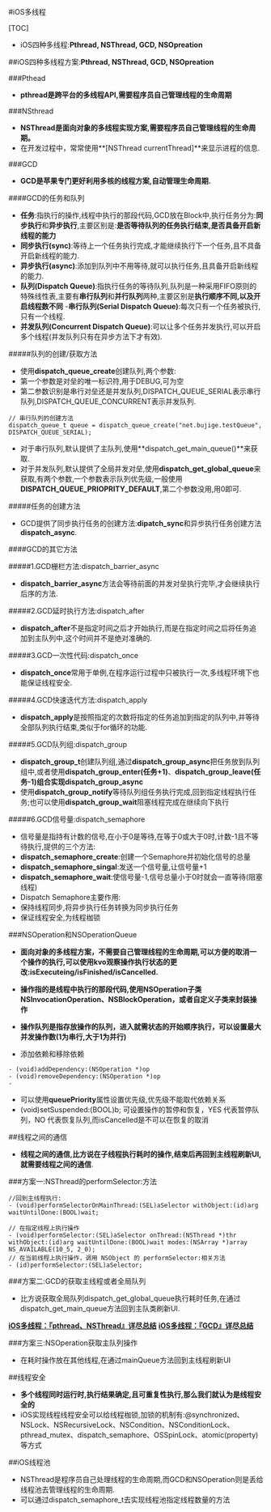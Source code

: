 #iOS多线程

[TOC]

- iOS四种多线程:**Pthread, NSThread, GCD, NSOpreation**

##iOS四种多线程方案:**Pthread, NSThread, GCD, NSOpreation**

###Pthead

- **pthread是跨平台的多线程API,需要程序员自己管理线程的生命周期**

###NSthread

- **NSThread是面向对象的多线程实现方案,需要程序员自己管理线程的生命周期。**
- 在开发过程中，常常使用**[NSThread currentThread]**来显示进程的信息.

###GCD

- **GCD是苹果专门更好利用多核的线程方案,自动管理生命周期.**

####GCD的任务和队列

- **任务**:指执行的操作,线程中执行的那段代码,GCD放在Block中,执行任务分为:**同步执行**和**异步执行**,主要区别是:**是否等待队列的任务执行结束,是否具备开启新线程的能力**
 - **同步执行(sync)**:等待上一个任务执行完成,才能继续执行下一个任务,且不具备开启新线程的能力.
 - **异步执行(async)**:添加到队列中不用等待,就可以执行任务,且具备开启新线程的能力.
- **队列(Dispatch Queue)**:指执行任务的等待队列,队列是一种采用FIFO原则的特殊线性表,主要有**串行队列**和**并行队列**两种,主要区别是**执行顺序不同,以及开启线程数不同**
 -**串行队列(Serial Dispatch Queue)**:每次只有一个任务被执行,只有一个线程.
 - **并发队列(Concurrent Dispatch Queue)**:可以让多个任务并发执行,可以开启多个线程(并发队列只有在异步方法下才有效).

#####队列的创建/获取方法

- 使用**dispatch_queue_create**创建队列,两个参数:
 - 第一个参数是对垒的唯一标识符,用于DEBUG,可为空
 - 第二参数识别是串行对垒还是并发队列,DISPATCH_QUEUE_SERIAL表示串行队列,DISPATCH_QUEUE_CONCURRENT表示并发队列.
```OC
// 串行队列的创建方法
dispatch_queue_t queue = dispatch_queue_create("net.bujige.testQueue", DISPATCH_QUEUE_SERIAL);
```
- 对于串行队列,默认提供了主队列,使用**dispatch_get_main_queue()**来获取.
- 对于并发队列,默认提供了全局并发对垒,使用**dispatch_get_global_queue**来获取,有两个参数,一个参数表示队列优先级,一般使用**DISPATCH_QUEUE_PRIOPRITY_DEFAULT**,第二个参数没用,用0即可.

#####任务的创建方法

- GCD提供了同步执行任务的创建方法:**dipatch_sync**和异步执行任务创建方法**dispatch_async**.


####GCD的其它方法

#####1.GCD栅栏方法:dispatch_barrier_async

- **dispatch_barrier_async**方法会等待前面的并发对垒执行完毕,才会继续执行后序的方法.

#####2.GCD延时执行方法:dispatch_after

- **dispatch_after**不是指定时间之后才开始执行,而是在指定时间之后将任务追加到主队列中,这个时间并不是绝对准确的.

#####3.GCD一次性代码:dispatch_once

- **dispatch_once**常用于单例,在程序运行过程中只被执行一次,多线程环境下也能保证线程安全.

#####4.GCD快速迭代方法:dispatch_apply

- **dispatch_apply**是按照指定的次数将指定的任务追加到指定的队列中,并等待全部队列执行结束,类似于for循环的功能.

#####5.GCD队列组:dispatch_group

- **dispatch_group_t**创建队列组,通过**dispatch_group_async**把任务放到队列组中,或者使用**dispatch_group_enter(任务+1)**、**dispatch_group_leave(任务-1)**组合实现**dispatch_group_async**
- 使用**dispatch_group_notify**等待队列组任务执行完成,回到指定线程执行任务;也可以使用**dispatch_group_wait**阻塞线程完成在继续向下执行

#####6.GCD信号量:dispatch_semaphore

- 信号量是指持有计数的信号,在小于0是等待,在等于0或大于0时,计数-1且不等待执行,提供的三个方法:
 - **dispatch_semaphore_create**:创建一个Semaphore并初始化信号的总量
 - **dispatch_semaphore_singal**:发送一个信号量,让信号量+1
 - **dispatch_semaphore_wait**:使信号量-1,信号总量小于0时就会一直等待(阻塞线程)
- Dispatch Semaphore主要作用:
 - 保持线程同步,将异步执行任务转换为同步执行任务
 - 保证线程安全,为线程枷锁

###NSOperation和NSOperationQueue

- **面向对象的多线程方案，不需要自己管理线程的生命周期,可以方便的取消一个操作的执行,可以使用kvo观察操作执行状态的更改:isExecuteing/isFinished/isCancelled.**
- **操作指的是线程中执行的那段代码,使用NSOperation子类NSInvocationOperation、NSBlockOperation，或者自定义子类来封装操作**
- **操作队列是指存放操作的队列，进入就需状态的开始顺序执行，可以设置最大并发操作数(1为串行,大于1为并行)**

- 添加依赖和移除依赖

```OC
- (void)addDependency:(NSOperation *)op
- (void)removeDependency:(NSOperation *)op
- 
```

- 可以使用**queuePriority**属性设置优先级,优先级不能取代依赖关系
- (void)setSuspended:(BOOL)b; 可设置操作的暂停和恢复，YES 代表暂停队列，NO 代表恢复队列,而isCancelled是不可以在恢复的取消

##线程之间的通信

- **线程之间的通信,比方说在子线程执行耗时的操作,结束后再回到主线程刷新UI,就需要线程之间的通信**.

###方案一:NSThread的performSelector:方法

```oc
//回到主线程执行:
- (void)performSelectorOnMainThread:(SEL)aSelector withObject:(id)arg waitUntilDone:(BOOL)wait;

// 在指定线程上执行操作
- (void)performSelector:(SEL)aSelector onThread:(NSThread *)thr withObject:(id)arg waitUntilDone:(BOOL)wait modes:(NSArray *)array NS_AVAILABLE(10_5, 2_0);
// 在当前线程上执行操作，调用 NSObject 的 performSelector:相关方法
- (id)performSelector:(SEL)aSelector;
```

###方案二:GCD的获取主线程或者全局队列

- 比方说获取全局队列dispatch_get_global_queue执行耗时任务,在通过dispatch_get_main_queue方法回到主队类刷新UI.



**[iOS多线程：『pthread、NSThread』详尽总结](https://juejin.im/post/6844903556009443335)**
**[iOS多线程：『GCD』详尽总结](https://juejin.im/post/6844903566398717960#heading-18)**

###方案三:NSOperation获取主队列操作

- 在耗时操作放在其他线程,在通过mainQueue方法回到主线程刷新UI

##线程安全

- **多个线程同时运行时,执行结果确定,且可重复性执行,那么我们就认为是线程安全的**
- iOS实现线程线程安全可以给线程枷锁,加锁的机制有:@synchronized、 NSLock、NSRecursiveLock、NSCondition、NSConditionLock、pthread_mutex、dispatch_semaphore、OSSpinLock、atomic(property)等方式

##iOS线程池

- NSThread是程序员自己处理线程的生命周期,而GCD和NSOperation则是丢给线程池去管理线程的生命周期.
- 可以通过dispatch_semaphore_t去实现线程池指定线程数量的方法
